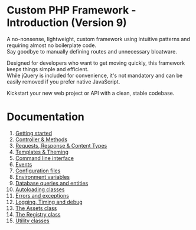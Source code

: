 # Custom PHP Framework - Introduction (Version 9)
A no-nonsense, lightweight, custom framework using intuitive patterns and requiring almost no boilerplate code.  
Say goodbye to manually defining routes and unnecessary bloatware. 

Designed for developers who want to get moving quickly, this framework keeps things simple and efficient.  
While jQuery is included for convenience, it's not mandatory and can be easily removed if you prefer native JavaScript.

Kickstart your new web project or API with a clean, stable codebase. 

# Documentation

1. [Getting started](docs/manual/Getting_started.md)
2. [Controller & Methods](docs/manual/Controllers_and_methods.md)
3. [Requests, Response & Content Types](docs/manual/Request_and_response.md)
4. [Templates & Theming](docs/manual/Templates_and_theming.md)
5. [Command line interface](docs/manual/Command_line_interface.md)
6. [Events](docs/manual/Events.md)
7. [Configuration files](docs/manual/Configuration_files.md)
8. [Environment variables](docs/manual/Environment_variables.md)
9. [Database queries and entities](docs/manual/Database_queries.md)
10. [Autoloading classes](docs/manual/Autoloading.md)
11. [Errors and exceptions](docs/manual/Errors_and_exceptions.md)
12. [Logging, Timing and debug](docs/manual/Logging_timing_and_debug.md)
13. [The Assets class](docs/manual/Assets.md)
14. [The Registry class](docs/manual/Registry.md)
15. [Utility classes](docs/manual/Utilities.md)
